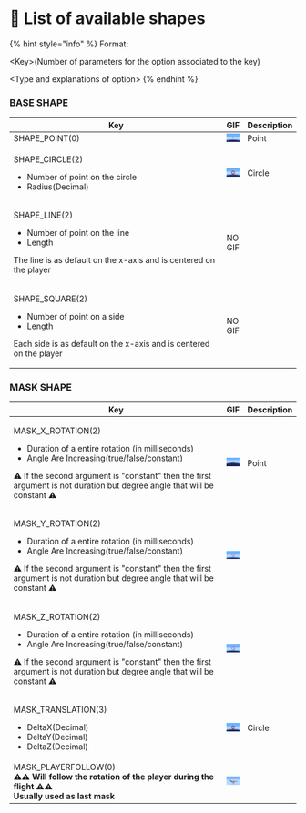 # 📑 List of available shapes

{% hint style="info" %}
Format:&#x20;

\<Key>(Number of parameters for the option associated to the key)

\<Type and explanations of option>
{% endhint %}

### BASE SHAPE

<table><thead><tr><th width="494.67554846036103">Key</th><th>GIF</th><th data-hidden>Description</th></tr></thead><tbody><tr><td>SHAPE_POINT(0)</td><td><img src="../.gitbook/assets/ezgif.com-gif-maker (1) (2).gif" alt=""></td><td>Point</td></tr><tr><td><p>SHAPE_CIRCLE(2)</p><ul><li>Number of point on the circle</li><li>Radius(Decimal)</li></ul><p></p></td><td><img src="../.gitbook/assets/ezgif.com-gif-maker (1).gif" alt=""></td><td>Circle</td></tr><tr><td><p></p><p>SHAPE_LINE(2)</p><ul><li>Number of point on the line</li><li>Length</li></ul><p>The line is as default on the x-axis and is centered on the player</p></td><td>NO GIF</td><td></td></tr><tr><td><p>SHAPE_SQUARE(2)</p><ul><li>Number of point on a side</li><li>Length</li></ul><p>Each side is as default on the x-axis and is centered on the player</p></td><td>NO GIF</td><td></td></tr></tbody></table>

### MASK SHAPE



<table><thead><tr><th width="498.2033958437229">Key</th><th>GIF</th><th data-hidden>Description</th></tr></thead><tbody><tr><td><p>MASK_X_ROTATION(2)</p><ul><li>Duration of a entire rotation (in milliseconds)</li><li>Angle Are Increasing(true/false/constant)</li></ul><p>⚠️ If the second argument is "constant" then the first argument is not duration but degree angle that will be constant ⚠️</p></td><td><img src="../.gitbook/assets/ezgif.com-gif-maker (2) (1).gif" alt=""></td><td>Point</td></tr><tr><td><p></p><p>MASK_Y_ROTATION(2)</p><ul><li>Duration of a entire rotation (in milliseconds)</li><li>Angle Are Increasing(true/false/constant)</li></ul><p>⚠️ If the second argument is "constant" then the first argument is not duration but degree angle that will be constant ⚠️</p></td><td><img src="../.gitbook/assets/ezgif.com-gif-maker (3).gif" alt=""></td><td></td></tr><tr><td><p></p><p>MASK_Z_ROTATION(2)</p><ul><li>Duration of a entire rotation (in milliseconds)</li><li>Angle Are Increasing(true/false/constant)</li></ul><p>⚠️ If the second argument is "constant" then the first argument is not duration but degree angle that will be constant ⚠️</p></td><td><img src="../.gitbook/assets/ezgif.com-gif-maker (4).gif" alt=""></td><td></td></tr><tr><td><p>MASK_TRANSLATION(3)</p><ul><li>DeltaX(Decimal)</li><li>DeltaY(Decimal)</li><li>DeltaZ(Decimal)</li></ul></td><td><img src="../.gitbook/assets/ezgif.com-gif-maker (1).gif" alt=""></td><td>Circle</td></tr><tr><td>MASK_PLAYERFOLLOW(0)<br><strong>⚠️⚠ Will follow the rotation of the player during the flight ⚠️⚠️</strong><br><strong>Usually used as last mask</strong></td><td><img src="../.gitbook/assets/ezgif.com-gif-maker (5).gif" alt=""></td><td></td></tr></tbody></table>

